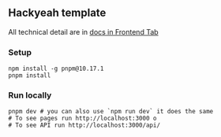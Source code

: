 ## Hackyeah template

All technical detail are in [docs in Frontend Tab](https://docs.google.com/document/d/1s3dbK2idycV7KRwIbKhNyM9upXksScCM0FkPzP7fCCA/edit?tab=t.ei2t7sxxeh9p)

### Setup
```
npm install -g pnpm@10.17.1
pnpm install
```


### Run locally
```
pnpm dev # you can also use `npm run dev` it does the same
# To see pages run http://localhost:3000 o
# To see API run http://localhost:3000/api/
```


